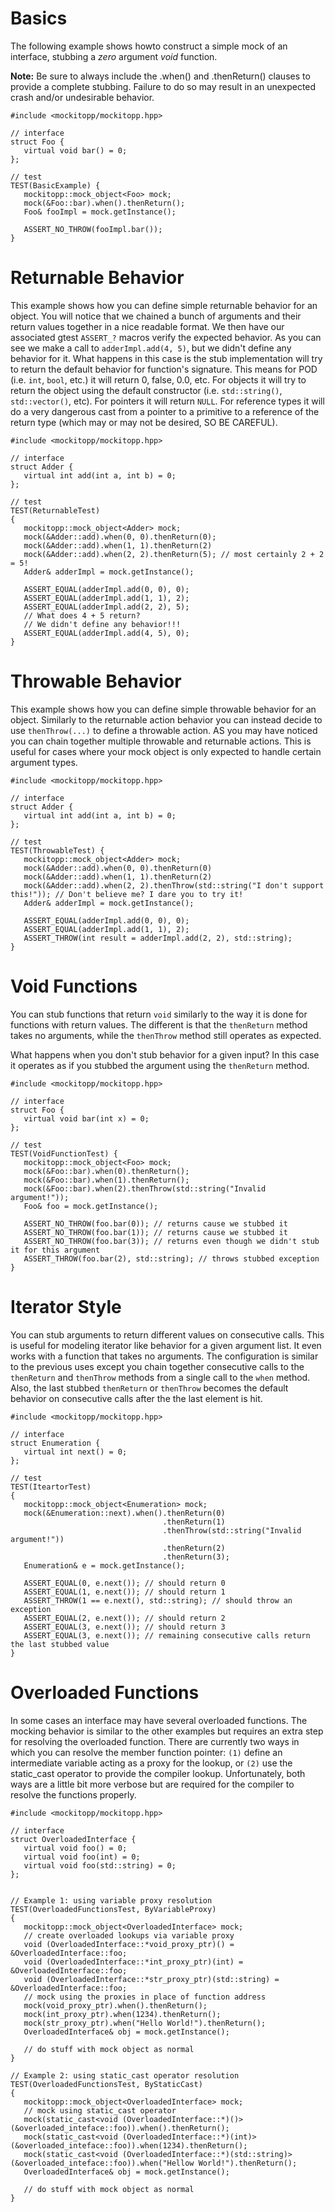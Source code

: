 

# Basics #
The following example shows howto construct a simple mock of an interface, stubbing a _zero_ argument _void_ function.

**Note:** Be sure to always include the .when() and .thenReturn() clauses to provide a complete stubbing. Failure to do so may result in an unexpected crash and/or undesirable behavior.

```
#include <mockitopp/mockitopp.hpp>

// interface
struct Foo {
   virtual void bar() = 0;
};

// test
TEST(BasicExample) {
   mockitopp::mock_object<Foo> mock;
   mock(&Foo::bar).when().thenReturn();
   Foo& fooImpl = mock.getInstance();

   ASSERT_NO_THROW(fooImpl.bar());
}
```

# Returnable Behavior #
This example shows how you can define simple returnable behavior for an object.  You will notice that we chained a bunch of arguments and their return values together in a nice readable format. We then have our associated gtest `ASSERT_?` macros verify the expected behavior. As you can see we make a call to `adderImpl.add(4, 5)`, but we didn't define any behavior for it. What happens in this case is the stub implementation will try to return the default behavior for function's signature.  This means for POD (i.e. `int`, `bool`, etc.) it will return 0, false, 0.0, etc.  For objects it will try to return the object using the default constructor (i.e. `std::string()`, `std::vector()`, etc).  For pointers it will return `NULL`. For reference types it will do a very dangerous cast from a pointer to a primitive to a reference of the return type (which may or may not be desired, SO BE CAREFUL).
```
#include <mockitopp/mockitopp.hpp>

// interface
struct Adder {
   virtual int add(int a, int b) = 0;
};

// test
TEST(ReturnableTest)
{
   mockitopp::mock_object<Adder> mock;
   mock(&Adder::add).when(0, 0).thenReturn(0);
   mock(&Adder::add).when(1, 1).thenReturn(2)
   mock(&Adder::add).when(2, 2).thenReturn(5); // most certainly 2 + 2 = 5!
   Adder& adderImpl = mock.getInstance();

   ASSERT_EQUAL(adderImpl.add(0, 0), 0);
   ASSERT_EQUAL(adderImpl.add(1, 1), 2);
   ASSERT_EQUAL(adderImpl.add(2, 2), 5);
   // What does 4 + 5 return?
   // We didn't define any behavior!!!
   ASSERT_EQUAL(adderImpl.add(4, 5), 0);
}
```

# Throwable Behavior #
This example shows how you can define simple throwable behavior for an object.  Similarly to the returnable action behavior you can instead decide to use `thenThrow(...)` to define a throwable action. AS you may have noticed you can chain together multiple throwable and returnable actions.  This is useful for cases where your mock object is only expected to handle certain argument types.
```
#include <mockitopp/mockitopp.hpp>

// interface
struct Adder {
   virtual int add(int a, int b) = 0;
};

// test
TEST(ThrowableTest) {
   mockitopp::mock_object<Adder> mock;
   mock(&Adder::add).when(0, 0).thenReturn(0)
   mock(&Adder::add).when(1, 1).thenReturn(2)
   mock(&Adder::add).when(2, 2).thenThrow(std::string("I don't support this!")); // Don't believe me? I dare you to try it!
   Adder& adderImpl = mock.getInstance();

   ASSERT_EQUAL(adderImpl.add(0, 0), 0);
   ASSERT_EQUAL(adderImpl.add(1, 1), 2);
   ASSERT_THROW(int result = adderImpl.add(2, 2), std::string);
}
```

# Void Functions #
You can stub functions that return `void` similarly to the way it is done for functions with return values. The different is that the `thenReturn` method takes no arguments, while the `thenThrow` method still operates as expected.

What happens when you don't stub behavior for a given input? In this case it operates as if you stubbed the argument using the `thenReturn` method.
```
#include <mockitopp/mockitopp.hpp>

// interface
struct Foo {
   virtual void bar(int x) = 0;
};

// test
TEST(VoidFunctionTest) {
   mockitopp::mock_object<Foo> mock;
   mock(&Foo::bar).when(0).thenReturn();
   mock(&Foo::bar).when(1).thenReturn();
   mock(&Foo::bar).when(2).thenThrow(std::string("Invalid argument!"));
   Foo& foo = mock.getInstance();

   ASSERT_NO_THROW(foo.bar(0)); // returns cause we stubbed it
   ASSERT_NO_THROW(foo.bar(1)); // returns cause we stubbed it
   ASSERT_NO_THROW(foo.bar(3)); // returns even though we didn't stub it for this argument
   ASSERT_THROW(foo.bar(2), std::string); // throws stubbed exception
}
```

# Iterator Style #
You can stub arguments to return different values on consecutive calls.  This is useful for modeling iterator like behavior for a given argument list.  It even works with a function that takes no arguments.  The configuration is similar to the previous uses except you chain together consecutive calls to the `thenReturn` and `thenThrow` methods from a single call to the `when` method.  Also, the last stubbed `thenReturn` or `thenThrow` becomes the default behavior on consecutive calls after the the last element is hit.
```
#include <mockitopp/mockitopp.hpp>

// interface
struct Enumeration {
   virtual int next() = 0;
};

// test
TEST(IteartorTest)
{
   mockitopp::mock_object<Enumeration> mock;
   mock(&Enumeration::next).when().thenReturn(0)
                                  .thenReturn(1)
                                  .thenThrow(std::string("Invalid argument!"))
                                  .thenReturn(2)
                                  .thenReturn(3);
   Enumeration& e = mock.getInstance();

   ASSERT_EQUAL(0, e.next()); // should return 0
   ASSERT_EQUAL(1, e.next()); // should return 1
   ASSERT_THROW(1 == e.next(), std::string); // should throw an exception
   ASSERT_EQUAL(2, e.next()); // should return 2
   ASSERT_EQUAL(3, e.next()); // should return 3
   ASSERT_EQUAL(3, e.next()); // remaining consecutive calls return the last stubbed value
}
```

# Overloaded Functions #
In some cases an interface may have several overloaded functions. The mocking behavior is similar to the other examples but requires an extra step for resolving the overloaded function. There are currently two ways in which you can resolve the member function pointer: `(1)` define an intermediate variable acting as a proxy for the lookup, or `(2)` use the static\_cast operator to provide the compiler lookup. Unfortunately, both ways are a little bit more verbose but are required for the compiler to resolve the functions properly.
```
#include <mockitopp/mockitopp.hpp>

// interface
struct OverloadedInterface {
   virtual void foo() = 0;
   virtual void foo(int) = 0;
   virtual void foo(std::string) = 0;
};


// Example 1: using variable proxy resolution
TEST(OverloadedFunctionsTest, ByVariableProxy)
{
   mockitopp::mock_object<OverloadedInterface> mock;
   // create overloaded lookups via variable proxy
   void (OverloadedInterface::*void_proxy_ptr)() = &OverloadedInterface::foo;
   void (OverloadedInterface::*int_proxy_ptr)(int) = &OverloadedInterface::foo;
   void (OverloadedInterface::*str_proxy_ptr)(std::string) = &OverloadedInterface::foo;
   // mock using the proxies in place of function address
   mock(void_proxy_ptr).when().thenReturn();
   mock(int_proxy_ptr).when(1234).thenReturn();
   mock(str_proxy_ptr).when("Hello World!").thenReturn();
   OverloadedInterface& obj = mock.getInstance();

   // do stuff with mock object as normal
}

// Example 2: using static_cast operator resolution
TEST(OverloadedFunctionsTest, ByStaticCast)
{
   mockitopp::mock_object<OverloadedInterface> mock;
   // mock using static_cast operator
   mock(static_cast<void (OverloadedInterface::*)()>(&overloaded_inteface::foo)).when().thenReturn();
   mock(static_cast<void (OverloadedInterface::*)(int)>(&overloaded_inteface::foo)).when(1234).thenReturn();
   mock(static_cast<void (OverloadedInterface::*)(std::string)>(&overloaded_inteface::foo)).when("Hellow World!").thenReturn();
   OverloadedInterface& obj = mock.getInstance();

   // do stuff with mock object as normal
}
```